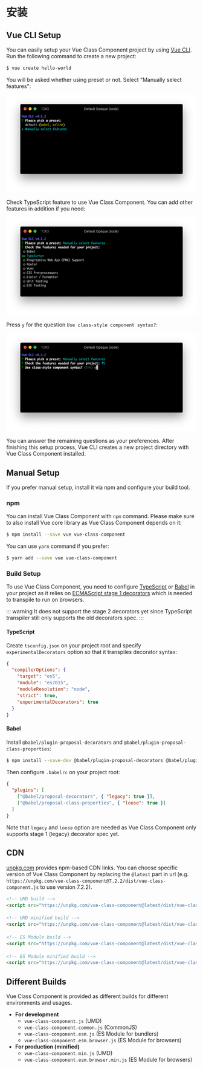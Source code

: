# 安装

## Vue CLI Setup

You can easily setup your Vue Class Component project by using [Vue CLI](https://cli.vuejs.org/). Run the following command to create a new project:

```sh
$ vue create hello-world
```

You will be asked whether using preset or not. Select "Manually select features":

![](../assets/vue-cli-1.png)

Check TypeScript feature to use Vue Class Component. You can add other features in addition if you need:

![](../assets/vue-cli-2.png)

Press `y` for the question `Use class-style component syntax?`:

![](../assets/vue-cli-3.png)

You can answer the remaining questions as your preferences. After finishing this setup process, Vue CLI creates a new project directory with Vue Class Component installed.

## Manual Setup

If you prefer manual setup, install it via npm and configure your build tool.

### npm

You can install Vue Class Component with `npm` command. Please make sure to also install Vue core library as Vue Class Component depends on it:

```sh
$ npm install --save vue vue-class-component
```

You can use `yarn` command if you prefer:

```sh
$ yarn add --save vue vue-class-component
```

### Build Setup

To use Vue Class Component, you need to configure [TypeScript](https://www.typescriptlang.org/) or [Babel](https://babeljs.io/) in your project as it relies on [ECMAScript stage 1 decorators](https://github.com/wycats/javascript-decorators/blob/master/README.md) which is needed to transpile to run on browsers.

::: warning
It does not support the stage 2 decorators yet since TypeScript transpiler still only supports the old decorators spec.
:::

#### TypeScript

Create `tsconfig.json` on your project root and specify `experimentalDecorators` option so that it transpiles decorator syntax:

```json
{
  "compilerOptions": {
    "target": "es5",
    "module": "es2015",
    "moduleResolution": "node",
    "strict": true,
    "experimentalDecorators": true
  }
}
```

#### Babel

Install `@babel/plugin-proposal-decorators` and `@babel/plugin-proposal-class-properties`:

```sh
$ npm install --save-dev @babel/plugin-proposal-decorators @babel/plugin-proposal-class-properties
```

Then configure `.babelrc` on your project root:

```json
{
  "plugins": [
    ["@babel/proposal-decorators", { "legacy": true }],
    ["@babel/proposal-class-properties", { "loose": true }]
  ]
}
```

Note that `legacy` and `loose` option are needed as Vue Class Component only supports stage 1 (legacy) decorator spec yet.

## CDN

[unpkg.com](https://unpkg.com/) provides npm-based CDN links. You can choose specific version of Vue Class Component by replacing the `@latest` part in url (e.g. `https://unpkg.com/vue-class-component@7.2.2/dist/vue-class-component.js` to use version 7.2.2).

```html
<!-- UMD build -->
<script src="https://unpkg.com/vue-class-component@latest/dist/vue-class-component.js"></script>

<!-- UMD minified build -->
<script src="https://unpkg.com/vue-class-component@latest/dist/vue-class-component.min.js"></script>

<!-- ES Module build -->
<script src="https://unpkg.com/vue-class-component@latest/dist/vue-class-component.esm.browser.js"></script>

<!-- ES Module minified build -->
<script src="https://unpkg.com/vue-class-component@latest/dist/vue-class-component.esm.browser.min.js"></script>
```

## Different Builds

Vue Class Component is provided as different builds for different environments and usages.

- **For development**
  - `vue-class-component.js` (UMD)
  - `vue-class-component.common.js` (CommonJS)
  - `vue-class-component.esm.js` (ES Module for bundlers)
  - `vue-class-component.esm.browser.js` (ES Module for browsers)
- **For production (minified)**
  - `vue-class-component.min.js` (UMD)
  - `vue-class-component.esm.browser.min.js` (ES Module for browsers)
